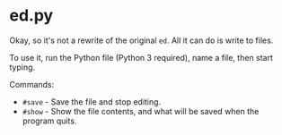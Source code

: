 # ed.py
Okay, so it's not a rewrite of the original `ed`. All it can do is write to files.

To use it, run the Python file (Python 3 required), name a file, then start typing.

Commands:
- `#save` - Save the file and stop editing.
- `#show` - Show the file contents, and what will be saved when the program quits.
